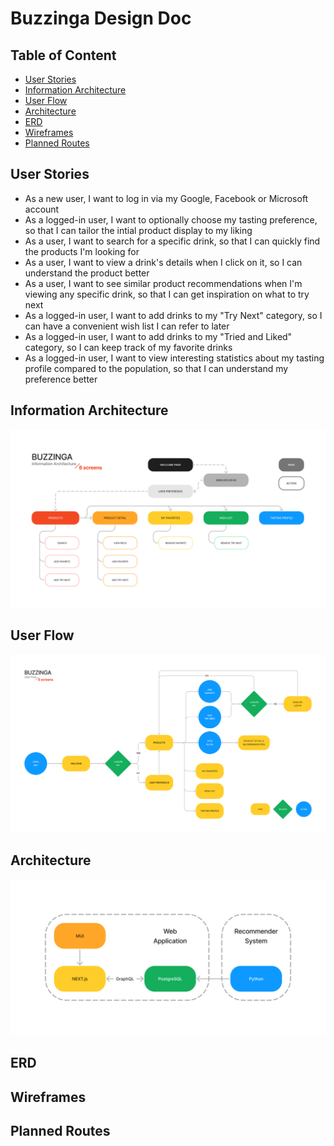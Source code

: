 # Buzzinga Design Doc

## Table of Content

- [User Stories](#user-stories)
- [Information Architecture](#information-architecture)
- [User Flow](#user-flow)
- [Architecture](#architecture)
- [ERD](#erd)
- [Wireframes](#wireframes)
- [Planned Routes](#planned-routes)

## User Stories

- As a new user, I want to log in via my Google, Facebook or Microsoft account
- As a logged-in user, I want to optionally choose my tasting preference, so that I can tailor the intial product display to my liking
- As a user, I want to search for a specific drink, so that I can quickly find the products I'm looking for
- As a user, I want to view a drink's details when I click on it, so I can understand the product better
- As a user, I want to see similar product recommendations when I'm viewing any specific drink, so that I can get inspiration on what to try next
- As a logged-in user, I want to add drinks to my "Try Next" category, so I can have a convenient wish list I can refer to later
- As a logged-in user, I want to add drinks to my "Tried and Liked" category, so I can keep track of my favorite drinks
- As a logged-in user, I want to view interesting statistics about my tasting profile compared to the population, so that I can understand my preference better

## Information Architecture

![information-architecture](images/information_architecture.png)

## User Flow

![user-flow](images/user_flow.png)

## Architecture

![architecture](images/architecture.png)

## ERD

## Wireframes

## Planned Routes

